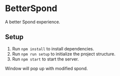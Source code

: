 # BetterSpond

A better Spond experience.

## Setup

1. Run `npm install` to install dependencies.
2. Run `npm run setup` to initialize the project structure.
3. Run `npm start` to start the server.

Window will pop up with modified spond.
